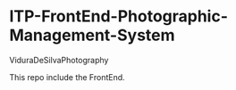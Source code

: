 # ITP-FrontEnd-Photographic-Management-System
ViduraDeSilvaPhotography

This repo include the FrontEnd.

